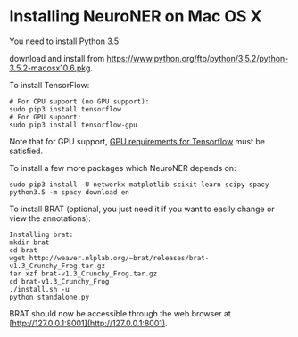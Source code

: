 # Installing NeuroNER on Mac OS X


You need to install Python 3.5:

download and install from <https://www.python.org/ftp/python/3.5.2/python-3.5.2-macosx10.6.pkg>.

To install TensorFlow:
```
# For CPU support (no GPU support):
sudo pip3 install tensorflow
# For GPU support:
sudo pip3 install tensorflow-gpu
```

Note that for GPU support, [GPU requirements for Tensorflow](https://www.tensorflow.org/install/install_mac) must be satisfied.

To install a few more packages which NeuroNER depends on:

```
sudo pip3 install -U networkx matplotlib scikit-learn scipy spacy
python3.5 -m spacy download en
```

To install BRAT (optional, you just need it if you want to easily change or view the annotations):

```
Installing brat:
mkdir brat
cd brat
wget http://weaver.nlplab.org/~brat/releases/brat-v1.3_Crunchy_Frog.tar.gz
tar xzf brat-v1.3_Crunchy_Frog.tar.gz
cd brat-v1.3_Crunchy_Frog
./install.sh -u
python standalone.py
```

BRAT should now be accessible through the web browser at [http://127.0.0.1:8001](http://127.0.0.1:8001).
